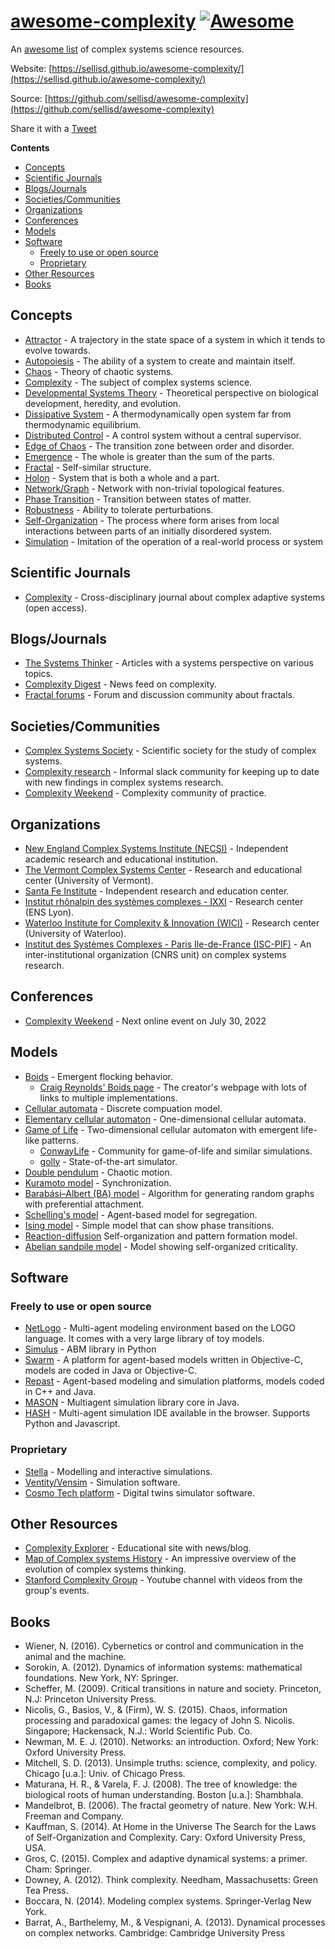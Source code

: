 # [awesome-complexity](https://sellisd.github.io/awesome-complexity/) [![Awesome](https://awesome.re/badge.svg)](https://awesome.re)
An [awesome list](https://github.com/sindresorhus/awesome/blob/master/awesome.md) of complex systems science resources.

Website: [https://sellisd.github.io/awesome-complexity/](https://sellisd.github.io/awesome-complexity/)

Source: [https://github.com/sellisd/awesome-complexity](https://github.com/sellisd/awesome-complexity)

Share it with a <a href="https://twitter.com/share?ref_src=twsrc%5Etfw">Tweet</a>

<!-- START doctoc generated TOC please keep comment here to allow auto update -->
<!-- DON'T EDIT THIS SECTION, INSTEAD RE-RUN doctoc TO UPDATE -->
**Contents**

- [Concepts](#concepts)
- [Scientific Journals](#scientific-journals)
- [Blogs/Journals](#blogsjournals)
- [Societies/Communities](#societiescommunities)
- [Organizations](#organizations)
- [Conferences](#conferences)
- [Models](#models)
- [Software](#software)
  - [Freely to use or open source](#freely-to-use-or-open-source)
  - [Proprietary](#proprietary)
- [Other Resources](#other-resources)
- [Books](#books)

<!-- END doctoc generated TOC please keep comment here to allow auto update -->

## Concepts

- [Attractor](https://en.wikipedia.org/wiki/Attractor) - A trajectory in the state space of a system in which it tends to evolve towards.
- [Autopoiesis](https://en.wikipedia.org/wiki/Autopoiesis) - The ability of a system to create and maintain itself.
- [Chaos](https://en.wikipedia.org/wiki/Chaos_theory) - Theory of chaotic systems.
- [Complexity](https://en.wikipedia.org/wiki/Complexity) - The subject of complex systems science.
- [Developmental Systems Theory](https://en.wikipedia.org/wiki/Developmental_systems_theory) - Theoretical perspective on biological development, heredity, and evolution.
- [Dissipative System](https://en.wikipedia.org/wiki/Dissipative_system) - A thermodynamically open system far from thermodynamic equilibrium.
- [Distributed Control](https://en.wikipedia.org/wiki/Distributed_control_system) - A control system without a central supervisor.
- [Edge of Chaos](https://en.wikipedia.org/wiki/Edge_of_chaos) - The transition zone between order and disorder.
- [Emergence](https://en.wikipedia.org/wiki/Emergence) - The whole is greater than the sum of the parts.
- [Fractal](https://en.wikipedia.org/wiki/Fractal) - Self-similar structure.
- [Holon](https://en.wikipedia.org/wiki/Holon_(philosophy)) - System that is both a whole and a part.
- [Network/Graph](https://en.wikipedia.org/wiki/Complex_network) - Network with non-trivial topological features.
- [Phase Transition](https://en.wikipedia.org/wiki/Phase_transition) - Transition between states of matter.
- [Robustness](https://en.wikipedia.org/wiki/Robustness) - Ability to tolerate perturbations.
- [Self-Organization](https://en.wikipedia.org/wiki/Self-organization) - The process where form arises from local interactions between parts of an initially disordered system.
- [Simulation](https://en.wikipedia.org/wiki/Simulation) - Imitation of the operation of a real-world process or system

## Scientific Journals

- [Complexity](https://www.hindawi.com/journals/complexity/) - Cross-disciplinary journal about complex adaptive systems (open access).

## Blogs/Journals

- [The Systems Thinker](https://thesystemsthinker.com/) - Articles with a systems perspective on various topics.
- [Complexity Digest](https://comdig.unam.mx/) - News feed on complexity.
- [Fractal forums](https://fractalforums.org/) - Forum and discussion community about fractals.

## Societies/Communities

- [Complex Systems Society](https://cssociety.org/home) - Scientific society for the study of complex systems.
- [Complexity research](https://complexityresearch.slack.com/) - Informal slack community for keeping up to date with new findings in complex systems research.
- [Complexity Weekend](https://www.complexityweekend.com/) - Complexity community of practice.

## Organizations

- [New England Complex Systems Institute (NECSI)](http://www.necsi.edu/) - Independent academic research and educational institution.
- [The Vermont Complex Systems Center](http://vermontcomplexsystems.org/) - Research and educational center (University of Vermont).
- [Santa Fe Institute](https://www.santafe.edu/) - Independent research and education center.
- [Institut rhônalpin des systèmes complexes - IXXI](http://www.ixxi.fr/) - Research center (ENS Lyon).
- [Waterloo Institute for Complexity & Innovation (WICI)](https://uwaterloo.ca/complexity-innovation) - Research center (University of Waterloo).
- [Institut des Systèmes Complexes - Paris Ile-de-France (ISC-PIF)](https://iscpif.fr/) - An inter-institutional organization (CNRS unit) on complex systems research.

## Conferences

- [Complexity Weekend](https://www.complexityweekend.com/) - Next online event on July 30, 2022

## Models

- [Boids](https://en.wikipedia.org/wiki/Boids) - Emergent flocking behavior.
  - [Craig Reynolds' Boids page](https://www.red3d.com/cwr/boids/) - The creator's webpage with lots of links to multiple implementations.
- [Cellular automata](https://en.wikipedia.org/wiki/Cellular_automaton) - Discrete compuation model.
- [Elementary cellular automaton](https://en.wikipedia.org/wiki/Elementary_cellular_automaton) - One-dimensional cellular automata.
- [Game of Life](https://en.wikipedia.org/wiki/Conway%27s_Game_of_Life) - Two-dimensional cellular automaton with emergent life-like patterns.
  - [ConwayLife](http://www.conwaylife.com/) - Community for game-of-life and similar simulations.
  - [golly](http://golly.sourceforge.net/) - State-of-the-art simulator.
- [Double pendulum](https://en.wikipedia.org/wiki/Double_pendulum) - Chaotic motion.
- [Kuramoto model](https://en.wikipedia.org/wiki/Kuramoto_model) - Synchronization.
- [Barabási–Albert (BA) model](https://en.wikipedia.org/wiki/Barab%C3%A1si%E2%80%93Albert_model) - Algorithm for generating random graphs with preferential attachment.
- [Schelling's model](https://en.wikipedia.org/wiki/Schelling%27s_model_of_segregation) - Agent-based model for segregation.
- [Ising model](https://en.wikipedia.org/wiki/Ising_model) - Simple model that can show phase transitions.
- [Reaction-diffusion](https://en.wikipedia.org/wiki/Reaction%E2%80%93diffusion_system) Self-organization and pattern formation model.
- [Abelian sandpile model](https://en.wikipedia.org/wiki/Abelian_sandpile_model) - Model showing self-organized criticality.

## Software

###  Freely to use or open source

- [NetLogo](https://ccl.northwestern.edu/netlogo/) - Multi-agent modeling environment based on the LOGO language. It comes with a very large library of toy models.
- [Simulus](https://simulus.readthedocs.io/en/latest/) - ABM library in Python
- [Swarm](http://www.swarm.org/wiki/Swarm_main_page) - A platform for agent-based models written in Objective-C, models are coded in Java or Objective-C.
- [Repast](https://repast.github.io/) - Agent-based modeling and simulation platforms, models coded in C++ and Java.
- [MASON](https://cs.gmu.edu/~eclab/projects/mason/) - Multiagent simulation library core in Java.
- [HASH](https://hash.ai/) - Multi-agent simulation IDE available in the browser. Supports Python and Javascript.

### Proprietary

- [Stella](https://www.iseesystems.com/store/products/stella-architect.aspx) - Modelling and interactive simulations.
- [Ventity/Vensim](http://www.ventanasystems.com/software/) - Simulation software.
- [Cosmo Tech platform](https://cosmotech.com) - Digital twins simulator software.

## Other Resources

- [Complexity Explorer](https://www.complexityexplorer.org/) - Educational site with news/blog.
- [Map of Complex systems History](http://www.art-sciencefactory.com/complexity-map_feb09.html) - An impressive overview of the evolution of complex systems thinking.
- [Stanford Complexity Group](https://www.youtube.com/user/StanfordComplexity/videos) - Youtube channel with videos from the group's events.

## Books

 - Wiener, N. (2016). Cybernetics or control and communication in the animal and the machine.
 - Sorokin, A. (2012). Dynamics of information systems: mathematical foundations. New York, NY: Springer.
 - Scheffer, M. (2009). Critical transitions in nature and society. Princeton, N.J: Princeton University Press.
 - Nicolis, G., Basios, V., & (Firm), W. S. (2015). Chaos, information processing and paradoxical games: the legacy of John S. Nicolis. Singapore; Hackensack, N.J.: World Scientific Pub. Co.
 - Newman, M. E. J. (2010). Networks: an introduction. Oxford; New York: Oxford University Press.
 - Mitchell, S. D. (2013). Unsimple truths: science, complexity, and policy. Chicago [u.a.]: Univ. of Chicago Press.
 - Maturana, H. R., & Varela, F. J. (2008). The tree of knowledge: the biological roots of human understanding. Boston [u.a.]: Shambhala.
 - Mandelbrot, B. (2006). The fractal geometry of nature. New York: W.H. Freeman and Company.
 - Kauffman, S. (2014). At Home in the Universe The Search for the Laws of Self-Organization and Complexity. Cary: Oxford University Press, USA.
 - Gros, C. (2015). Complex and adaptive dynamical systems: a primer. Cham: Springer.
 - Downey, A. (2012). Think complexity. Needham, Massachusetts: Green Tea Press.
 - Boccara, N. (2014). Modeling complex systems. Springer-Verlag New York.
 - Barrat, A., Barthelemy, M., & Vespignani, A. (2013). Dynamical processes on complex networks. Cambridge: Cambridge University Press
